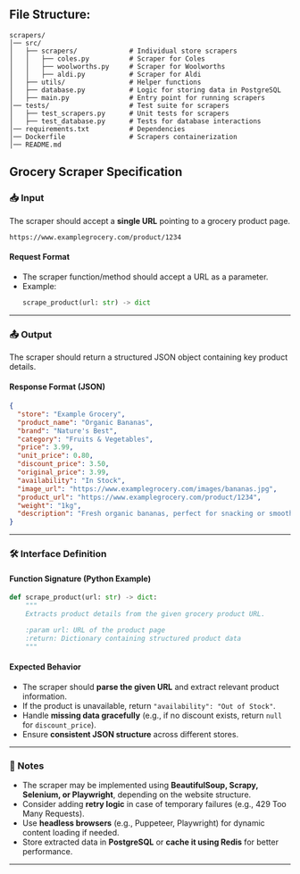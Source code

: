 ## File Structure:
```
scrapers/
│── src/
│   ├── scrapers/             # Individual store scrapers
│   │   ├── coles.py          # Scraper for Coles
│   │   ├── woolworths.py     # Scraper for Woolworths
│   │   ├── aldi.py           # Scraper for Aldi
│   ├── utils/                # Helper functions
│   ├── database.py           # Logic for storing data in PostgreSQL
│   ├── main.py               # Entry point for running scrapers
│── tests/                    # Test suite for scrapers
│   ├── test_scrapers.py      # Unit tests for scrapers
│   ├── test_database.py      # Tests for database interactions
│── requirements.txt          # Dependencies
│── Dockerfile                # Scrapers containerization
│── README.md
```

## **Grocery Scraper Specification**

### **📥 Input**
The scraper should accept a **single URL** pointing to a grocery product page.

```plaintext
https://www.examplegrocery.com/product/1234
```

#### **Request Format**
- The scraper function/method should accept a URL as a parameter.
- Example:
  ```python
  scrape_product(url: str) -> dict
  ```

---

### **📤 Output**
The scraper should return a structured JSON object containing key product details.

#### **Response Format (JSON)**
```json
{
  "store": "Example Grocery",
  "product_name": "Organic Bananas",
  "brand": "Nature's Best",
  "category": "Fruits & Vegetables",
  "price": 3.99,
  "unit_price": 0.80,
  "discount_price": 3.50,
  "original_price": 3.99,
  "availability": "In Stock",
  "image_url": "https://www.examplegrocery.com/images/bananas.jpg",
  "product_url": "https://www.examplegrocery.com/product/1234",
  "weight": "1kg",
  "description": "Fresh organic bananas, perfect for snacking or smoothies."
}
```

---

### **🛠️ Interface Definition**
#### **Function Signature** (Python Example)
```python
def scrape_product(url: str) -> dict:
    """
    Extracts product details from the given grocery product URL.

    :param url: URL of the product page
    :return: Dictionary containing structured product data
    """
```

#### **Expected Behavior**
- The scraper should **parse the given URL** and extract relevant product information.
- If the product is unavailable, return `"availability": "Out of Stock"`.
- Handle **missing data gracefully** (e.g., if no discount exists, return `null` for `discount_price`).
- Ensure **consistent JSON structure** across different stores.

---

### **📌 Notes**
- The scraper may be implemented using **BeautifulSoup, Scrapy, Selenium, or Playwright**, depending on the website structure.
- Consider adding **retry logic** in case of temporary failures (e.g., 429 Too Many Requests).
- Use **headless browsers** (e.g., Puppeteer, Playwright) for dynamic content loading if needed.
- Store extracted data in **PostgreSQL** or **cache it using Redis** for better performance.

---
